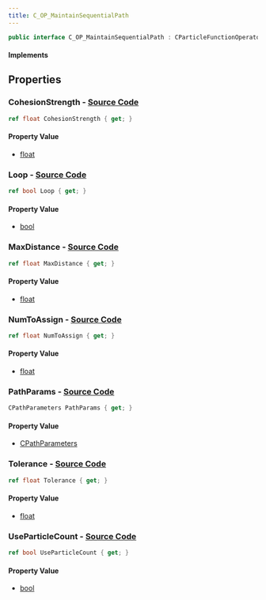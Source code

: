 ```yaml
---
title: C_OP_MaintainSequentialPath
---
```


```csharp
public interface C_OP_MaintainSequentialPath : CParticleFunctionOperator, CParticleFunction, ISchemaClass<CParticleFunction>, ISchemaClass<CParticleFunctionOperator>, ISchemaClass<C_OP_MaintainSequentialPath>, ISchemaField, ISchemaClass, INativeHandle
```

#### Implements

## Properties

### **CohesionStrength** - [Source Code](https://github.com/swiftly-solution/swiftlys2/blob/main/managed/src/SwiftlyS2.Generated/Schemas/Interfaces/C_OP_MaintainSequentialPath.cs#L20)

```csharp
ref float CohesionStrength { get; }
```

#### Property Value

- [float](https://learn.microsoft.com/dotnet/api/system.single)

### **Loop** - [Source Code](https://github.com/swiftly-solution/swiftlys2/blob/main/managed/src/SwiftlyS2.Generated/Schemas/Interfaces/C_OP_MaintainSequentialPath.cs#L24)

```csharp
ref bool Loop { get; }
```

#### Property Value

- [bool](https://learn.microsoft.com/dotnet/api/system.boolean)

### **MaxDistance** - [Source Code](https://github.com/swiftly-solution/swiftlys2/blob/main/managed/src/SwiftlyS2.Generated/Schemas/Interfaces/C_OP_MaintainSequentialPath.cs#L16)

```csharp
ref float MaxDistance { get; }
```

#### Property Value

- [float](https://learn.microsoft.com/dotnet/api/system.single)

### **NumToAssign** - [Source Code](https://github.com/swiftly-solution/swiftlys2/blob/main/managed/src/SwiftlyS2.Generated/Schemas/Interfaces/C_OP_MaintainSequentialPath.cs#L18)

```csharp
ref float NumToAssign { get; }
```

#### Property Value

- [float](https://learn.microsoft.com/dotnet/api/system.single)

### **PathParams** - [Source Code](https://github.com/swiftly-solution/swiftlys2/blob/main/managed/src/SwiftlyS2.Generated/Schemas/Interfaces/C_OP_MaintainSequentialPath.cs#L28)

```csharp
CPathParameters PathParams { get; }
```

#### Property Value

- [CPathParameters](/docs/api/shared/schemadefinitions/cpathparameters)

### **Tolerance** - [Source Code](https://github.com/swiftly-solution/swiftlys2/blob/main/managed/src/SwiftlyS2.Generated/Schemas/Interfaces/C_OP_MaintainSequentialPath.cs#L22)

```csharp
ref float Tolerance { get; }
```

#### Property Value

- [float](https://learn.microsoft.com/dotnet/api/system.single)

### **UseParticleCount** - [Source Code](https://github.com/swiftly-solution/swiftlys2/blob/main/managed/src/SwiftlyS2.Generated/Schemas/Interfaces/C_OP_MaintainSequentialPath.cs#L26)

```csharp
ref bool UseParticleCount { get; }
```

#### Property Value

- [bool](https://learn.microsoft.com/dotnet/api/system.boolean)

